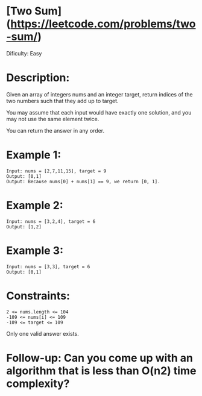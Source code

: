 [Two Sum] (https://leetcode.com/problems/two-sum/)
===============================================================================

Dificulty: Easy

# Description:

Given an array of integers nums and an integer target, return indices of the two numbers such that they add up to target.

You may assume that each input would have exactly one solution, and you may not use the same element twice.

You can return the answer in any order.

# Example 1:

```
Input: nums = [2,7,11,15], target = 9
Output: [0,1]
Output: Because nums[0] + nums[1] == 9, we return [0, 1].
```

# Example 2:

```
Input: nums = [3,2,4], target = 6
Output: [1,2]
```

# Example 3:

```
Input: nums = [3,3], target = 6
Output: [0,1]
```

# Constraints:

```
2 <= nums.length <= 104
-109 <= nums[i] <= 109
-109 <= target <= 109
```

Only one valid answer exists.

# Follow-up: Can you come up with an algorithm that is less than O(n2) time complexity?
